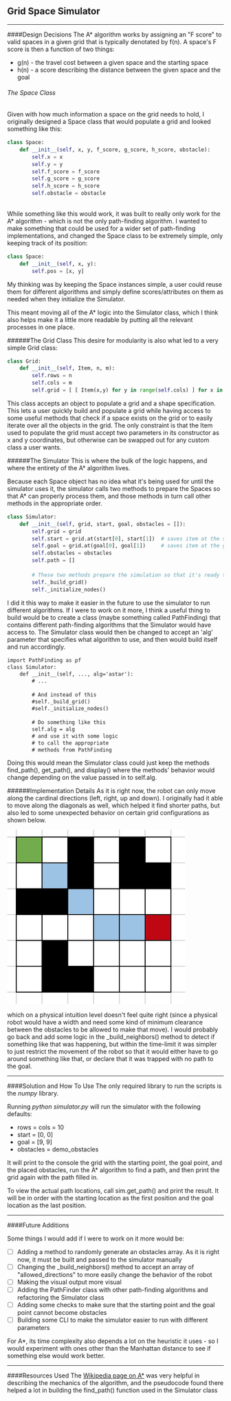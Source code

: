 Grid Space Simulator
---
___
####Design Decisions
The A* algorithm works by assigning an "F score" to valid spaces in 
a given grid that is typically denotated by f(n). A space's F score is then a 
function of two things:
* g(n) - the travel cost between a given space and the starting space
* h(n) - a score describing the distance between the given space and the goal


###### The Space Class
Given with how much information a space on the grid needs to hold, I originally
designed a Space class that would populate a grid and looked something like this:

```python
class Space:
    def __init__(self, x, y, f_score, g_score, h_score, obstacle):
        self.x = x
        self.y = y
        self.f_score = f_score
        self.g_score = g_score
        self.h_score = h_score
        self.obstacle = obstacle
        

```

While something like this would work, it was built to really only work for
the A* algorithm - which is not the only path-finding algorithm. I wanted 
to make something that could be used for a wider set of path-finding implementations,
and changed the Space class to be extremely simple, only keeping track of its position:

```python
class Space:
    def __init__(self, x, y):
        self.pos = [x, y]

```

My thinking was by keeping the Space instances simple, a user could reuse them for different
algorithms and simply define scores/attributes on them as needed when they initialize the Simulator.

This meant moving all of the A* logic into the Simulator class, which I think also helps make
it a little more readable by putting all the relevant processes in one place.

######The Grid Class
This desire for modularity is also what led to a very simple Grid class:

```python
class Grid:
    def __init__(self, Item, n, m):
        self.rows = n
        self.cols = m
        self.grid = [ [ Item(x,y) for y in range(self.cols) ] for x in range(self.rows) ]
```

This class accepts an object to populate a grid and a shape specification. This lets a user quickly build and populate
a grid while having access to some useful methods that check if a space exists on the grid or to easily
iterate over all the objects in the grid. The only constraint is that the Item used to populate the grid
must accept two parameters in its constructor as x and y coordinates, but otherwise can be swapped out for any custom 
class a user wants.


######The Simulator
This is where the bulk of the logic happens, and where the entirety of the A* algorithm lives.

Because each Space object has no idea what it's being used for until the simulator uses it, the simulator
calls two methods to prepare the Spaces so that A* can properly process them, and those methods in turn call other
methods in the appropriate order.

```python
class Simulator:
    def __init__(self, grid, start, goal, obstacles = []):
        self.grid = grid
        self.start = grid.at(start[0], start[1])  # saves item at the starting position
        self.goal = grid.at(goal[0], goal[1])     # saves item at the goal position
        self.obstacles = obstacles
        self.path = []

        # These two methods prepare the simulation so that it's ready to run the aStar algorithm
        self._build_grid()
        self._initialize_nodes()
```

I did it this way to make it easier in the future to use the simulator to run different algorithms. If I were to work on
it more, I think a useful thing to build would be to create a class (maybe something 
called PathFinding) that contains different path-finding algorithms that the Simulator would have access to. The
Simulator class would then be changed to accept an 'alg' parameter that specifies what algorithm to use, and then would
build itself and run accordingly.

```pythonstub
import PathFinding as pf
class Simulator:
    def __init__(self, ..., alg='astar'):
        # ...

        # And instead of this
        #self._build_grid()
        #self._initialize_nodes()
        
        # Do something like this
        self.alg = alg
        # and use it with some logic 
        # to call the appropriate
        # methods from PathFinding
```

Doing this would mean the Simulator class could just keep the methods
find_path(), get_path(), and display() where the methods' behavior would change
depending on the value passed in to self.alg.


######Implementation Details
As it is right now, the robot can only move along the cardinal directions (left, right, up and down). I originally had
it able to move along the diagonals as well, which helped it find shorter paths,
but also led to some unexpected behavior on certain grid configurations as shown below.

![Diagonal Wall Clipping](/imgs/clip_through_walls.jpg)

which on a physical intuition level doesn't feel quite right (since a physical robot would have a width and need some 
kind of minimum clearance between the obstacles to be allowed to make that move). I would probably go back and add some 
logic in the _build_neighbors() method to detect if something like that was happening, but within the time-limit it was
simpler to just restrict the movement of the robot so that it would either have to go around something like that, or 
declare that it was trapped with no path to the goal.


___
####Solution and How To Use
The only required library to run the scripts is the _numpy_ library.

Running _python simulator.py_ will run the simulator with the following defaults:
* rows = cols = 10
* start = [0, 0]
* goal = [9, 9]
* obstacles = demo_obstacles

It will print to the console the grid with the starting point, the goal point, and the placed
obstacles, run the A* algorithm to find a path, and then print the grid again with the path
filled in. 

To view the actual path locations, call sim.get_path() and print the result. It will be in order with the starting
location as the first position and the goal location as the last position.


___
####Future Additions

Some things I would add if I were to work on it more would be:
* [ ] Adding a method to randomly generate an obstacles array. As it is right now, it must be built and passed to the simulator manually
* [ ] Changing the _build_neighbors() method to accept an array of "allowed_directions" to more easily change the behavior of the robot
* [ ] Making the visual output more visual
* [ ] Adding the PathFinder class with other path-finding algorithms and refactoring the Simulator class
* [ ] Adding some checks to make sure that the starting point and the goal point cannot become obstacles
* [ ] Building some CLI to make the simulator easier to run with different parameters

For A*, its time complexity also depends a lot on the heuristic it uses - so I would experiment with ones other than the 
Manhattan distance to see if something else would work better.

___
####Resources Used
The [Wikipedia page on A*](https://en.wikipedia.org/wiki/A*_search_algorithm) was very helpful in describing the mechanics of the algorithm,
and the pseudocode found there helped a lot in building the find_path() function used in the Simulator class